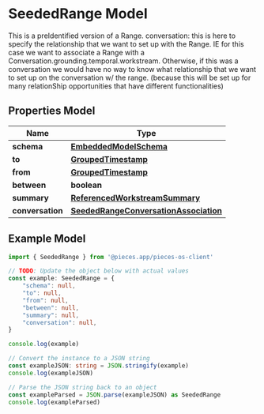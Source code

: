 
# SeededRange Model

This is a preIdentified version of a Range.  conversation: this is here to specify the relationship that we want to set up with the Range.  IE for this case we want to associate a Range with a Conversation.grounding.temporal.workstream. Otherwise, if this was a conversation we would have no way to know what relationship that we want to set up on the conversation w/ the range. (because this will be set up for many relationShip opportunities that have different functionalities)

## Properties Model

Name | Type
------------ | -------------
**schema** | [**EmbeddedModelSchema**](EmbeddedModelSchema)
**to** | [**GroupedTimestamp**](GroupedTimestamp)
**from** | [**GroupedTimestamp**](GroupedTimestamp)
**between** | **boolean**
**summary** | [**ReferencedWorkstreamSummary**](ReferencedWorkstreamSummary)
**conversation** | [**SeededRangeConversationAssociation**](SeededRangeConversationAssociation)

## Example Model

```typescript
import { SeededRange } from '@pieces.app/pieces-os-client'

// TODO: Update the object below with actual values
const example: SeededRange = {
    "schema": null,
    "to": null,
    "from": null,
    "between": null,
    "summary": null,
    "conversation": null,
}

console.log(example)

// Convert the instance to a JSON string
const exampleJSON: string = JSON.stringify(example)
console.log(exampleJSON)

// Parse the JSON string back to an object
const exampleParsed = JSON.parse(exampleJSON) as SeededRange
console.log(exampleParsed)
```


